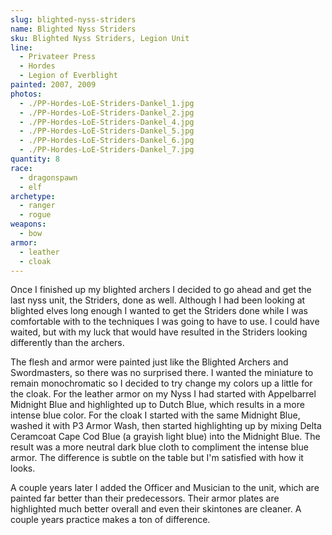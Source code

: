 ```yaml
---
slug: blighted-nyss-striders
name: Blighted Nyss Striders
sku: Blighted Nyss Striders, Legion Unit
line:
  - Privateer Press
  - Hordes
  - Legion of Everblight
painted: 2007, 2009
photos:
  - ./PP-Hordes-LoE-Striders-Dankel_1.jpg
  - ./PP-Hordes-LoE-Striders-Dankel_2.jpg
  - ./PP-Hordes-LoE-Striders-Dankel_4.jpg
  - ./PP-Hordes-LoE-Striders-Dankel_5.jpg
  - ./PP-Hordes-LoE-Striders-Dankel_6.jpg
  - ./PP-Hordes-LoE-Striders-Dankel_7.jpg
quantity: 8
race:
  - dragonspawn
  - elf
archetype:
  - ranger
  - rogue
weapons:
  - bow
armor:
  - leather
  - cloak
---
```


Once I finished up my blighted archers I decided to go ahead and get the last nyss unit, the Striders, done as well. Although I had been looking at blighted elves long enough I wanted to get the Striders done while I was comfortable with to the techniques I was going to have to use. I could have waited, but with my luck that would have resulted in the Striders looking differently than the archers.

The flesh and armor were painted just like the Blighted Archers and Swordmasters, so there was no surprised there. I wanted the miniature to remain monochromatic so I decided to try change my colors up a little for the cloak. For the leather armor on my Nyss I had started with Appelbarrel Midnight Blue and highlighted up to Dutch Blue, which results in a more intense blue color. For the cloak I started with the same Midnight Blue, washed it with P3 Armor Wash, then started highlighting up by mixing Delta Ceramcoat Cape Cod Blue (a grayish light blue) into the Midnight Blue. The result was a more neutral dark blue cloth to compliment the intense blue armor. The difference is subtle on the table but I'm satisfied with how it looks.

A couple years later I added the Officer and Musician to the unit, which are painted far better than their predecessors. Their armor plates are highlighted much better overall and even their skintones are cleaner. A couple years practice makes a ton of difference.
